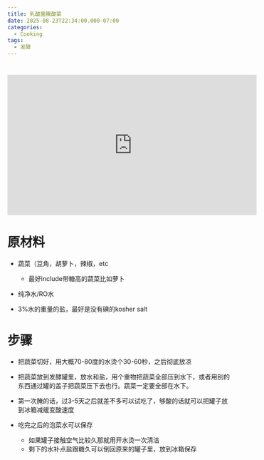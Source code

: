 ```yaml
---
title: 乳酸菌腌酸菜
date: 2025-08-23T22:34:00.000-07:00
categories:
  - Cooking
tags:
  - 发酵
---
```

# <iframe width="560" height="315" src="https://www.youtube.com/embed/YBPZ4xM4rj8?si=G6eoLUqG9TUYUNx3&amp;start=759" title="YouTube video player" frameborder="0" allow="accelerometer; autoplay; clipboard-write; encrypted-media; gyroscope; picture-in-picture; web-share" referrerpolicy="strict-origin-when-cross-origin" allowfullscreen></iframe>

# 原材料

* 蔬菜（豆角，胡萝卜，辣椒，etc

  * 最好include带糖高的蔬菜比如萝卜
* 纯净水/RO水
* 3%水的重量的盐，最好是没有碘的kosher salt

# 步骤

* 把蔬菜切好，用大概70-80度的水烫个30-60秒，之后彻底放凉
* 把蔬菜放到发酵罐里，放水和盐，用个重物把蔬菜全部压到水下，或者用别的东西通过罐的盖子把蔬菜压下去也行。蔬菜一定要全部在水下。
* 第一次腌的话，过3-5天之后就差不多可以试吃了，够酸的话就可以把罐子放到冰箱减缓变酸速度
* 吃完之后的泡菜水可以保存

  * 如果罐子接触空气比较久那就用开水烫一次清洁
  * 剩下的水补点盐跟糖久可以倒回原来的罐子里，放到冰箱保存
